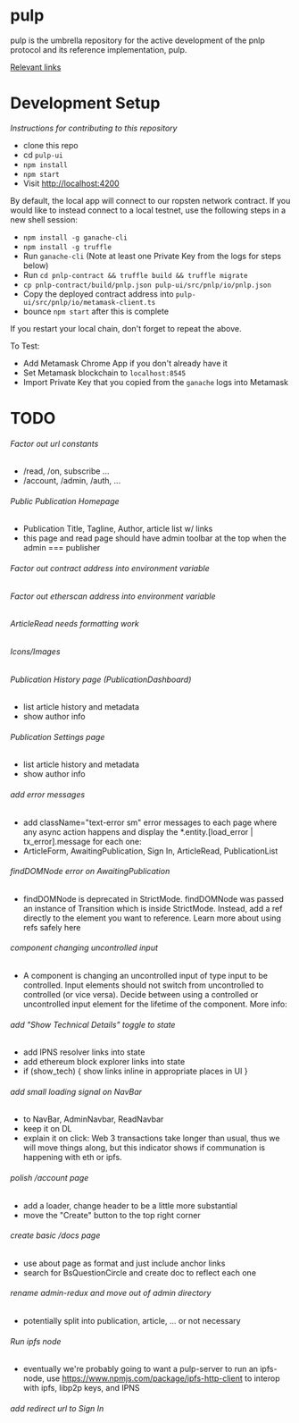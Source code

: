 # pulp

pulp is the umbrella repository for the active development of the pnlp protocol and its reference implementation, pulp.

[Relevant links](https://linktr.ee/pulp_network)

# Development Setup

_Instructions for contributing to this repository_

- clone this repo
- cd `pulp-ui`
- `npm install`
- `npm start`
- Visit [http://localhost:4200](http://localhost:4200)

By default, the local app will connect to our ropsten network contract. If you would like to instead connect to a local testnet, use the following steps in a new shell session:

- `npm install -g ganache-cli`
- `npm install -g truffle`
- Run `ganache-cli` (Note at least one Private Key from the logs for steps below)
- Run `cd pnlp-contract && truffle build && truffle migrate`
- `cp pnlp-contract/build/pnlp.json pulp-ui/src/pnlp/io/pnlp.json`
- Copy the deployed contract address into `pulp-ui/src/pnlp/io/metamask-client.ts`
- bounce `npm start` after this is complete

If you restart your local chain, don't forget to repeat the above.

To Test:

- Add Metamask Chrome App if you don't already have it
- Set Metamask blockchain to `localhost:8545`
- Import Private Key that you copied from the `ganache` logs into Metamask

# TODO

###### Factor out url constants
- /read, /on, subscribe ...
- /account, /admin, /auth, ...

###### Public Publication Homepage
- Publication Title, Tagline, Author, article list w/ links
- this page and read page should have admin toolbar at the top when the admin === publisher

###### Factor out contract address into environment variable

###### Factor out etherscan address into environment variable

###### ArticleRead needs formatting work

###### Icons/Images

###### Publication History page (PublicationDashboard)
- list article history and metadata
- show author info

###### Publication Settings page
- list article history and metadata
- show author info

###### add error messages
- add className="text-error sm" error messages to each page where any async action happens and display the *.entity.[load_error | tx_error].message for each one:
- ArticleForm, AwaitingPublication, Sign In, ArticleRead, PublicationList

###### findDOMNode error on AwaitingPublication
- findDOMNode is deprecated in StrictMode. findDOMNode was passed an instance of Transition which is inside StrictMode. Instead, add a ref directly to the element you want to reference. Learn more about using refs safely here

###### component changing uncontrolled input
- A component is changing an uncontrolled input of type input to be controlled. Input elements should not switch from uncontrolled to controlled (or vice versa). Decide between using a controlled or uncontrolled input element for the lifetime of the component. More info:

###### add "Show Technical Details" toggle to state
- add IPNS resolver links into state
- add ethereum block explorer links into state
- if (show_tech) { show links inline in appropriate places in UI }


###### add small loading signal on NavBar
- to NavBar, AdminNavbar, ReadNavbar
- keep it on DL
- explain it on click: Web 3 transactions take longer than usual, thus we will move things along, but this indicator shows if communation is happening with eth or ipfs.

###### polish /account page
- add a loader, change header to be a little more substantial
- move the "Create" button to the top right corner

###### create basic /docs page
- use about page as format and just include anchor links
- search for BsQuestionCircle and create doc to reflect each one

###### rename admin-redux and move out of admin directory
- potentially split into publication, article, ... or not necessary

###### Run ipfs node
- eventually we're probably going to want a pulp-server to run an ipfs-node, use https://www.npmjs.com/package/ipfs-http-client to interop with ipfs, libp2p keys, and IPNS

###### add redirect url to Sign In
